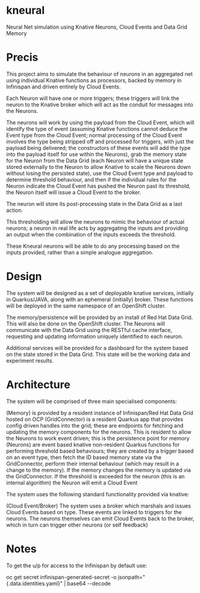 # kneural

Neural Net simulation using Knative Neurons, Cloud Events and Data Grid Memory

# Precis
This project aims to simulate the behaviour of neurons in an aggregated net using individual Knative functions as processors, backed by memory in Infinispan and driven entirely by Cloud Events.

Each Neuron will have one or more triggers; these triggers will link the neuron to the Knative broker which will act as the conduit for messages into the Neurons. 

The neurons will work by using the payload from the Cloud Event, which will identify the type of event (assuming Knative functions cannot deduce the Event type from the Cloud Event; normal processing of the Cloud Event involves the type being stripped off and processed for triggers, with just the payload being delivered; the constructors of these events will add the type into the payload itself for use within the Neurons), grab the memory state for the Neuron from the Data Grid (each Neuron will have a unique state stored externally to the Neuron to allow Knative to scale the Neurons down without losing the persisted state), use the Cloud Event type and payload to determine threshold behaviour, and then if the individual rules for the Neuron indicate the Cloud Event has pushed the Neuron past its threshold, the Neuron itself will issue a Cloud Event to the broker.

The neuron will store its post-processing state in the Data Grid as a last action. 

This thresholding will allow the neurons to mimic the behaviour of actual neurons; a neuron in real life acts by aggregating the inputs and providing an output when the combination of the inputs exceeds the threshold. 

These Kneural neurons will be able to do any processing based on the inputs provided, rather than a simple analogue aggregation. 

# Design
The system will be designed as a set of deployable knative services, initially in Quarkus/JAVA, along with an ephemeral (initially) broker. These functions will be deployed in the same namespace of an OpenShift cluster.

The memory/persistence will be provided by an install of Red Hat Data Grid. This will also be done on the OpenShift cluster. The Neurons will communicate with the Data Grid using the RESTful cache interface, requesting and updating information uniquely identified to each neuron. 

Additional services will be provided for a dashboard for the system based on the state stored in the Data Grid. This state will be the working data and experiment results.

# Architecture
The system will be comprised of three main specialised components:

(Memory) is provided by a resident instance of Infinispan/Red Hat Data Grid hosted on OCP
(GridConnector) is a resident Quarkus app that provides config driven handles into the grid; these are endpoints for fetching and updating the memory components
for the neurons. This is resident to allow the Neurons to work event driven; this is the persistence point for memory
(Neurons) are event based knative non-resident Quarkus functions for performing threshold based behaviours; they are created by a trigger based on an event type,
then fetch the ID based memory state via the GridConnector, perform their internal behaviour (which may result in a change to the memory). If the memory
changes the memory is updated via the GridConnector. If the threshold is exceeded for the neuron (this is an internal algorithm) the Neuron will emit a
Cloud Event

The system uses the following standard functionality provided via knative:

(Cloud Event/Broker) The system uses a broker which marshals and issues Cloud Events based on type. These events are linked to triggers for
the neurons. The neurons themselves can emit Cloud Events back to the broker, which in turn can trigger other neurons (or self feedback)

# Notes
To get the u/p for access to the Infinispan by default use:

oc get secret infinispan-generated-secret -o jsonpath="{.data.identities\.yaml}" | base64 --decode
